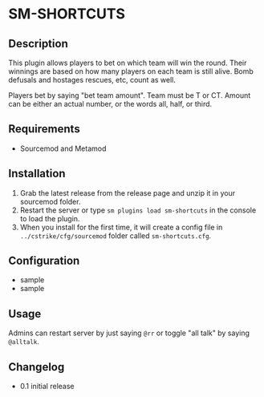 # SM-SHORTCUTS

## Description ##
This plugin allows players to bet on which team will win the round. Their winnings are based on how many players on each team is still alive. Bomb defusals and hostages rescues, etc, count as well.

Players bet by saying "bet team amount". Team must be T or CT. Amount can be either an actual number, or the words all, half, or third.


## Requirements ##
- Sourcemod and Metamod


## Installation ##
1. Grab the latest release from the release page and unzip it in your sourcemod folder.
2. Restart the server or type `sm plugins load sm-shortcuts` in the console to load the plugin.
3. When you install for the first time, it will create a config file in `../cstrike/cfg/sourcemod` folder called `sm-shortcuts.cfg`.


## Configuration ##
- sample
- sample


## Usage ##
Admins can restart server by just saying `@rr` or toggle "all talk" by saying `@alltalk`.



## Changelog ##
- 0.1 initial release